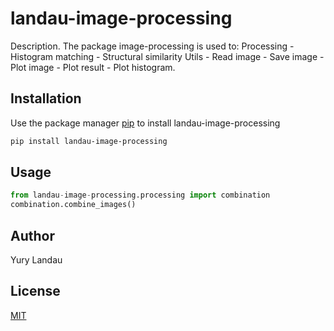 # landau-image-processing

Description. 
The package image-processing is used to:
	Processing
		- Histogram matching
		- Structural similarity
	Utils
		- Read image
		- Save image
		- Plot image
		- Plot result
		- Plot histogram.

## Installation

Use the package manager [pip](https://pip.pypa.io/en/stable/) to install landau-image-processing

```bash
pip install landau-image-processing
```

## Usage

```python
from landau-image-processing.processing import combination
combination.combine_images()
```

## Author
Yury Landau

## License
[MIT](https://choosealicense.com/licenses/mit/)